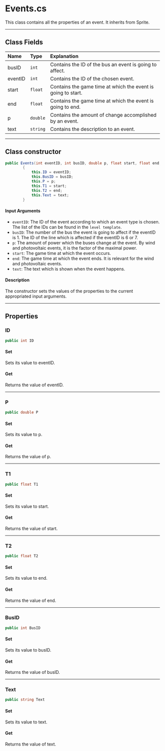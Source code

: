 # Events.cs
This class contains all the properties of an event.
It inherits from Sprite.

-----

## Class Fields
| Name          | Type   | Explanation   |
| :-----------  | :----- | :------------ |
| busID         | `int`    | Contains the ID of the bus an event is going to affect.         |
| eventID   | `int` | Contains the ID of the chosen event.             |
| start   | `float` | Contains the game time at which the event is going to start.             |
| end   | `float` | Contains the game time at which the event is going to end.              |
| p   | `double` | Contains the amount of change accomplished by an event.              |
| text   | `string` | Contains the description to an event.

------
## Class constructor

```cs
public Events(int eventID, int busID, double p, float start, float end, string text)
        {
            this.ID = eventID;
            this.BusID = busID;
            this.P = p;
            this.T1 = start;
            this.T2 = end;
            this.Text = text;
        }
```

#### Input Arguments
 - `eventID`: The ID of the event according to which an event type is chosen. The list of the IDs can be found in the `level template`.
 - `busID`: The number of the bus the event is going to affect if the eventID is 1. The ID of the line which is affected if the eventID is 6 or 7.
 - `p`: The amount of power which the buses change at the event. By wind and photovoltaic events, it is the factor of the maximal power.
 - `start`: The game time at which the event occurs.
 - `end`: The game time at which the event ends. It is relevant for the wind and photovoltaic events.
 - `text`: The text which is shown when the event happens.

#### Description
The constructor sets the values of the properties to the current appropriated input arguments.


------

## Properties

### ID
```cs
public int ID
```

#### Set
Sets its value to eventID.

#### Get
Returns the value of eventID.

------
### P
```cs
public double P
```

#### Set
Sets its value to p.

#### Get
Returns the value of p.

------
### T1
```cs
public float T1
```

#### Set
Sets its value to start.

#### Get
Returns the value of start.

------
### T2
```cs
public float T2
```

#### Set
Sets its value to end.

#### Get
Returns the value of end.

------
### BusID
```cs
public int BusID
```

#### Set
Sets its value to busID.

#### Get
Returns the value of busID.

------
### Text
```cs
public string Text
```

#### Set
Sets its value to text.

#### Get
Returns the value of text.





